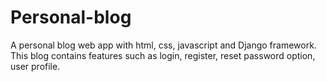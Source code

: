 # Personal-blog
A personal blog web app with html, css, javascript and Django framework. This blog contains features such as login, register, reset password option, user profile.
